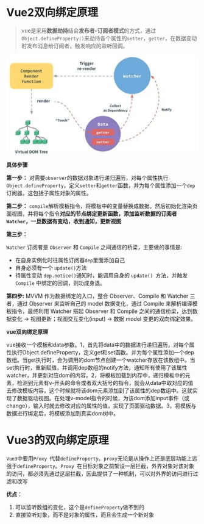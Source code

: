 # Vue2双向绑定原理

> vue是采用**数据劫持**结合**发布者-订阅者模式**的方式，通过`Object.defineProperty()`来劫持各个属性的`setter`，`getter`，在数据变动时发布消息给订阅者，触发响应的监听回调。

![image-20220623151834970](../../assets/面试/image-20220623151834970.png)

**具体步骤**

**第一步：**
对需要`observer`的数据对象进行递归遍历，对每个属性执行`Object.defineProperty`，定义`setter`和`getter`函数，并为每个属性添加一个`dep`订阅器，这包括子属性对象的属性。

**第二步：**
 `compile`解析模板指令，将模板中的变量替换成数据。然后初始化渲染页面视图，并将每个指令**对应的节点绑定更新函数，添加监听数据的订阅者`Watcher`，一旦数据有变动，收到通知，更新视图**

**第三步：**

`Watcher` 订阅者是 `Observer` 和 `Compile` 之间通信的桥梁，主要做的事情是:

- 在自身实例化时往属性订阅器`dep`里面添加自己
- 自身必须有一个 `update()`方法
- 待属性变动 `dep.notice()`通知时，能调用自身的 `update() `方法，并触发 `Compile` 中绑定的回调，则功成身退。

**第四步:**
MVVM 作为数据绑定的入口，整合 Observer、Compile 和 Watcher 三者，通过 Observer 来监听自己的 model 数据变化，通过 Compile 来解析编译模板指令，最终利用 Watcher 搭起 Observer 和 Compile 之间的通信桥梁，达到数据变化 -> 视图更新；视图交互变化(input) -> 数据 model 变更的双向绑定效果。



**vue双向绑定原理**

vue接收一个模板和data参数。1，首先将data中的数据进行递归遍历，对每个属性执行Object.defineProperty，定义get和set函数。并为每个属性添加一个dep数组。当get执行时，会为调用的dom节点创建一个watcher存放在该数组中。当set执行时，重新赋值，并调用dep数组的notify方法，通知所有使用了该属性watcher，并更新对应dom的内容。2，将模板加载到内存中，递归模板中的元素，检测到元素有v-开头的命令或者双大括号的指令，就会从data中取对应的值去修改模板内容，这个时候就将该dom元素添加到了该属性的dep数组中。这就实现了数据驱动视图。在处理v-model指令的时候，为该dom添加input事件（或change），输入时就去修改对应的属性的值，实现了页面驱动数据。3，将模板与数据进行绑定后，将模板添加到真实dom树中。

# Vue3的双向绑定原理

`Vue3`中要用`Proxy `代替`defineProperty`。`proxy`无论是从操作上还是底层功能上远强于`defineProperty`。`Proxy `在目标对象之前架设一层拦截，外界对象对该对象的访问，都必须先通过这层拦截，因此提供了一种机制，可以对外界的访问进行过滤和改写

**优点**：

1. 可以监听数组的变化，这个是`defineProperty`做不到的
2. 直接监听对象，而不是对象的属性，而且会生成一个新对象